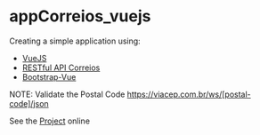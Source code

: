 # appCorreios_vuejs

Creating a simple application using:
* [VueJS](https://vuejs.org/)
* [RESTful API Correios](https://www.correios.com.br/a-a-z/pdf/calculador-remoto-de-precos-e-prazos/manual-de-implementacao-do-calculo-remoto-de-precos-e-prazos) 
* [Bootstrap-Vue](https://bootstrap-vue.js.org/)

NOTE: Validate the Postal Code https://viacep.com.br/ws/[postal-code]/json

See the [Project](https://correiosvue.firebaseapp.com/) online
